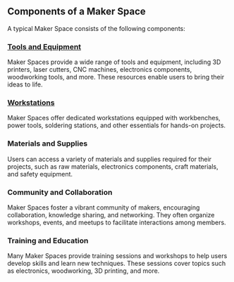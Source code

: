 ## Components of a Maker Space

A typical Maker Space consists of the following components:

### [Tools and Equipment](https://github.com/mrthomware/MakerSpace/blob/main/MakerSpace/1.1_Understand_what_a_Maker_Space_is_and_how_it_functions/Components%20of%20a%20Maker%20Space/Tools%20and%20Equipment.md)
Maker Spaces provide a wide range of tools and equipment, including 3D printers, laser cutters, CNC machines, electronics components, woodworking tools, and more. These resources enable users to bring their ideas to life.

### [Workstations](https://github.com/mrthomware/MakerSpace/blob/main/MakerSpace/1.1_Understand_what_a_Maker_Space_is_and_how_it_functions/Components%20of%20a%20Maker%20Space/Workstations.md)
Maker Spaces offer dedicated workstations equipped with workbenches, power tools, soldering stations, and other essentials for hands-on projects.

### Materials and Supplies
Users can access a variety of materials and supplies required for their projects, such as raw materials, electronics components, craft materials, and safety equipment.

### Community and Collaboration
Maker Spaces foster a vibrant community of makers, encouraging collaboration, knowledge sharing, and networking. They often organize workshops, events, and meetups to facilitate interactions among members.

### Training and Education
Many Maker Spaces provide training sessions and workshops to help users develop skills and learn new techniques. These sessions cover topics such as electronics, woodworking, 3D printing, and more.
